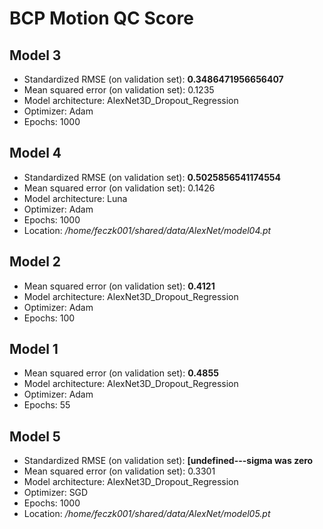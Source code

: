 BCP Motion QC Score
===================

Model 3
-------

* Standardized RMSE (on validation set): **0.3486471956656407**
* Mean squared error (on validation set): 0.1235
* Model architecture: AlexNet3D_Dropout_Regression
* Optimizer: Adam
* Epochs: 1000

Model 4
-------

* Standardized RMSE (on validation set): **0.5025856541174554**
* Mean squared error (on validation set): 0.1426
* Model architecture: Luna
* Optimizer: Adam
* Epochs: 1000
* Location: */home/feczk001/shared/data/AlexNet/model04.pt*

Model 2
-------

* Mean squared error (on validation set): **0.4121**
* Model architecture: AlexNet3D_Dropout_Regression
* Optimizer: Adam
* Epochs: 100

Model 1
-------

* Mean squared error (on validation set): **0.4855**
* Model architecture: AlexNet3D_Dropout_Regression
* Optimizer: Adam
* Epochs: 55

Model 5
-------

* Standardized RMSE (on validation set): **[undefined---sigma was zero**
* Mean squared error (on validation set): 0.3301
* Model architecture: AlexNet3D_Dropout_Regression
* Optimizer: SGD
* Epochs: 1000
* Location: */home/feczk001/shared/data/AlexNet/model05.pt*
